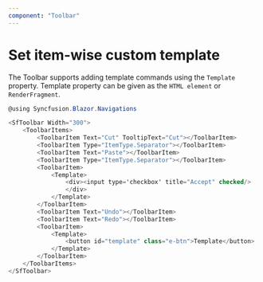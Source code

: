 ```yaml
---
component: "Toolbar"
---
```


# Set item-wise custom template

The Toolbar supports adding template commands using the  `Template` property. Template property can be given as the `HTML element` or `RenderFragment`.

```csharp
@using Syncfusion.Blazor.Navigations

<SfToolbar Width="300">
    <ToolbarItems>
        <ToolbarItem Text="Cut" TooltipText="Cut"></ToolbarItem>
        <ToolbarItem Type="ItemType.Separator"></ToolbarItem>
        <ToolbarItem Text="Paste"></ToolbarItem>
        <ToolbarItem Type="ItemType.Separator"></ToolbarItem>
        <ToolbarItem>
            <Template>
                <div><input type='checkbox' title="Accept" checked/>
                </div>
            </Template>
        </ToolbarItem>
        <ToolbarItem Text="Undo"></ToolbarItem>
        <ToolbarItem Text="Redo"></ToolbarItem>
        <ToolbarItem>
            <Template>
                <button id="template" class="e-btn">Template</button>
            </Template>
        </ToolbarItem>
    </ToolbarItems>
</SfToolbar>
```